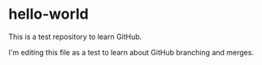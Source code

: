# hello-world
This is a test repository to learn GitHub.

I'm editing this file as a test to learn about GitHub branching and merges.
